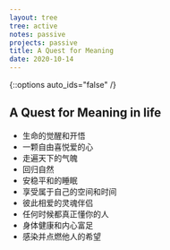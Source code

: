```yaml
---
layout: tree
tree: active
notes: passive
projects: passive
title: A Quest for Meaning
date: 2020-10-14
---
```



{::options auto_ids="false" /}


## A Quest for Meaning in life

* 生命的觉醒和开悟
* 一颗自由喜悦爱的心
* 走遍天下的气魄
* 回归自然
* 安稳平和的睡眠
* 享受属于自己的空间和时间
* 彼此相爱的灵魂伴侣
* 任何时候都真正懂你的人
* 身体健康和内心富足
* 感染并点燃他人的希望

